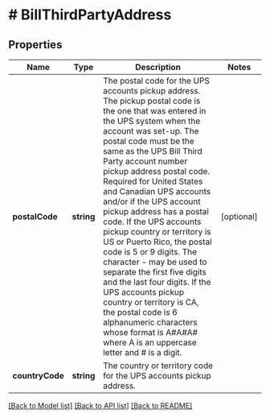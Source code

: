 # # BillThirdPartyAddress

## Properties

Name | Type | Description | Notes
------------ | ------------- | ------------- | -------------
**postalCode** | **string** | The postal code for the UPS accounts pickup address. The pickup postal code is the one that was entered in the UPS system when the account was set-up.  The postal code must be the same as the UPS Bill Third Party account number pickup address postal code.  Required for United States and Canadian UPS accounts and/or if the UPS account pickup address has a postal code. If the UPS accounts pickup country or territory is US or Puerto Rico, the postal code is 5 or 9 digits.  The character - may be used to separate the first five digits and the last four digits.  If the UPS accounts pickup country or territory is CA, the postal code is 6 alphanumeric characters whose format is A#A#A# where A is an uppercase letter and # is a digit. | [optional]
**countryCode** | **string** | The country or territory code for the UPS accounts pickup address. |

[[Back to Model list]](../../README.md#models) [[Back to API list]](../../README.md#endpoints) [[Back to README]](../../README.md)
